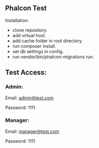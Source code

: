 ## Phalcon Test

Installation:

- clone repository.
- add virtual host.
- add cache folder in root directory.
- run composer install.
- set db settings in config.
- run vendor/bin/phalcon-migrations run.

Test Access:
-
### Admin:

Email: admin@test.com

Password: 1111
 
### Manager:

Email: manager@test.com

Password: 1111